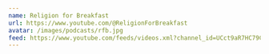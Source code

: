 ```yaml
---
name: Religion for Breakfast
url: https://www.youtube.com/@ReligionForBreakfast
avatar: /images/podcasts/rfb.jpg
feed: https://www.youtube.com/feeds/videos.xml?channel_id=UCct9aR7HC79Cv2g-9oDOTLw
---
```

